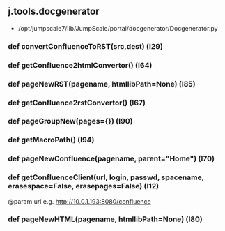 ## j.tools.docgenerator

- /opt/jumpscale7/lib/JumpScale/portal/docgenerator/Docgenerator.py

### def convertConfluenceToRST(src,dest) (l29)

### def getConfluence2htmlConvertor() (l64)

### def pageNewRST(pagename, htmllibPath=None) (l85)

### def getConfluence2rstConvertor() (l67)

### def pageGroupNew(pages=\{\}) (l90)

### def getMacroPath() (l94)

### def pageNewConfluence(pagename, parent="Home") (l70)

### def getConfluenceClient(url, login, passwd, spacename, erasespace=False, erasepages=False) (l12)

@param url e.g. http://10.0.1.193:8080/confluence

### def pageNewHTML(pagename, htmllibPath=None) (l80)


